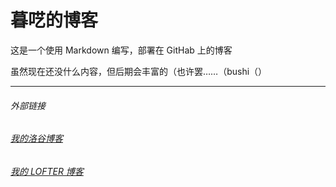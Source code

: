 # 暮呓的博客

这是一个使用 Markdown 编写，部署在 GitHab 上的博客

虽然现在还没什么内容，但后期会丰富的（也许罢……（bushi（）

---
###### 外部链接
###### [我的洛谷博客](https://muhyih.blog.luogu.org/)
###### [我的 LOFTER 博客](https://muh-yih.lofter.com/)

